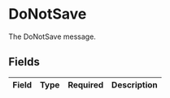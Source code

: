 # DoNotSave

The DoNotSave message.


## Fields

| Field       | Type        | Required    | Description |
| ----------- | ----------- | ----------- | ----------- |